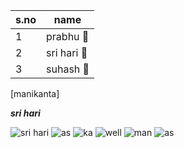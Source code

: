 s.no|name
----|----
1|prabhu 🎈 
2|sri hari 🐻 
3|suhash 🦒 
 

[manikanta]

***sri hari***

![sri hari](https://upload.wikimedia.org/wikipedia/en/b/bd/Doraemon_character.png)
![as](https://media2.giphy.com/media/ylyUQlf4VUVF9odXKU/200.gif)
![ka](https://c.tenor.com/AU7dFDta79wAAAAC/crayon-shinchan-dancing.gif)
![well](https://c.tenor.com/MQBXm65OVV4AAAAd/kick-buttowski-yeah-dance-gif.gif)
![man](https://i.ytimg.com/vi/dpqelE_9OgA/maxresdefault.jpg)
![as](https://images.ctfassets.net/l3l0sjr15nav/NCqT6EmgLiydETEgvagXG/24e1571ad345881afc6e775bf6f86a82/200611-EN-GIF-GIFs-Rule.gif)
